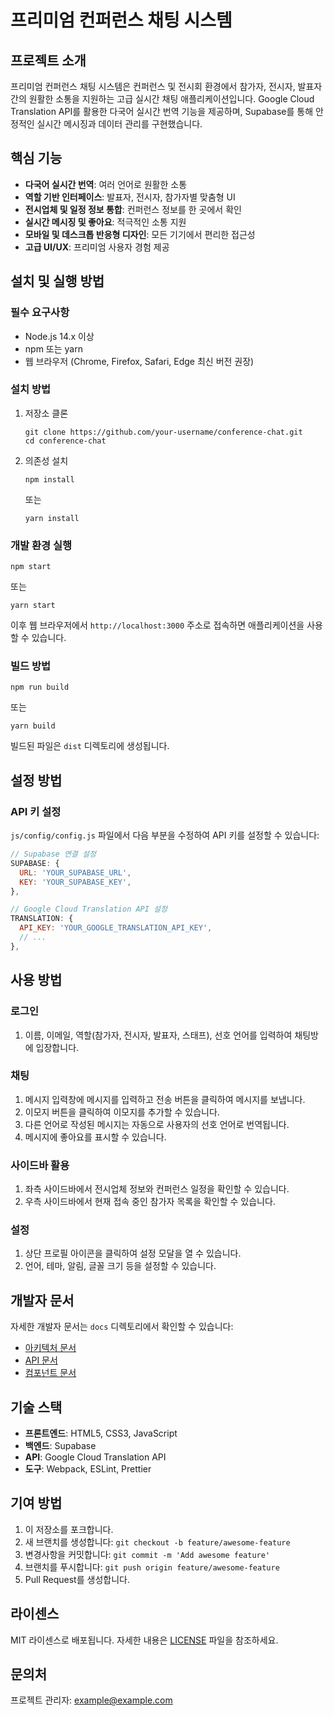 # 프리미엄 컨퍼런스 채팅 시스템

## 프로젝트 소개
프리미엄 컨퍼런스 채팅 시스템은 컨퍼런스 및 전시회 환경에서 참가자, 전시자, 발표자 간의 원활한 소통을 지원하는 고급 실시간 채팅 애플리케이션입니다. Google Cloud Translation API를 활용한 다국어 실시간 번역 기능을 제공하며, Supabase를 통해 안정적인 실시간 메시징과 데이터 관리를 구현했습니다.

## 핵심 기능
- **다국어 실시간 번역**: 여러 언어로 원활한 소통
- **역할 기반 인터페이스**: 발표자, 전시자, 참가자별 맞춤형 UI
- **전시업체 및 일정 정보 통합**: 컨퍼런스 정보를 한 곳에서 확인
- **실시간 메시징 및 좋아요**: 적극적인 소통 지원
- **모바일 및 데스크톱 반응형 디자인**: 모든 기기에서 편리한 접근성
- **고급 UI/UX**: 프리미엄 사용자 경험 제공

## 설치 및 실행 방법

### 필수 요구사항
- Node.js 14.x 이상
- npm 또는 yarn
- 웹 브라우저 (Chrome, Firefox, Safari, Edge 최신 버전 권장)

### 설치 방법
1. 저장소 클론
   ```
   git clone https://github.com/your-username/conference-chat.git
   cd conference-chat
   ```

2. 의존성 설치
   ```
   npm install
   ```
   또는
   ```
   yarn install
   ```

### 개발 환경 실행
```
npm start
```
또는
```
yarn start
```

이후 웹 브라우저에서 `http://localhost:3000` 주소로 접속하면 애플리케이션을 사용할 수 있습니다.

### 빌드 방법
```
npm run build
```
또는
```
yarn build
```

빌드된 파일은 `dist` 디렉토리에 생성됩니다.

## 설정 방법

### API 키 설정
`js/config/config.js` 파일에서 다음 부분을 수정하여 API 키를 설정할 수 있습니다:

```javascript
// Supabase 연결 설정
SUPABASE: {
  URL: 'YOUR_SUPABASE_URL',
  KEY: 'YOUR_SUPABASE_KEY',
},

// Google Cloud Translation API 설정
TRANSLATION: {
  API_KEY: 'YOUR_GOOGLE_TRANSLATION_API_KEY',
  // ...
},
```

## 사용 방법

### 로그인
1. 이름, 이메일, 역할(참가자, 전시자, 발표자, 스태프), 선호 언어를 입력하여 채팅방에 입장합니다.

### 채팅
1. 메시지 입력창에 메시지를 입력하고 전송 버튼을 클릭하여 메시지를 보냅니다.
2. 이모지 버튼을 클릭하여 이모지를 추가할 수 있습니다.
3. 다른 언어로 작성된 메시지는 자동으로 사용자의 선호 언어로 번역됩니다.
4. 메시지에 좋아요를 표시할 수 있습니다.

### 사이드바 활용
1. 좌측 사이드바에서 전시업체 정보와 컨퍼런스 일정을 확인할 수 있습니다.
2. 우측 사이드바에서 현재 접속 중인 참가자 목록을 확인할 수 있습니다.

### 설정
1. 상단 프로필 아이콘을 클릭하여 설정 모달을 열 수 있습니다.
2. 언어, 테마, 알림, 글꼴 크기 등을 설정할 수 있습니다.

## 개발자 문서

자세한 개발자 문서는 `docs` 디렉토리에서 확인할 수 있습니다:

- [아키텍처 문서](docs/architecture.md)
- [API 문서](docs/api.md)
- [컴포넌트 문서](docs/components.md)

## 기술 스택
- **프론트엔드**: HTML5, CSS3, JavaScript
- **백엔드**: Supabase
- **API**: Google Cloud Translation API
- **도구**: Webpack, ESLint, Prettier

## 기여 방법
1. 이 저장소를 포크합니다.
2. 새 브랜치를 생성합니다: `git checkout -b feature/awesome-feature`
3. 변경사항을 커밋합니다: `git commit -m 'Add awesome feature'`
4. 브랜치를 푸시합니다: `git push origin feature/awesome-feature`
5. Pull Request를 생성합니다.

## 라이센스
MIT 라이센스로 배포됩니다. 자세한 내용은 [LICENSE](LICENSE) 파일을 참조하세요.

## 문의처
프로젝트 관리자: example@example.com